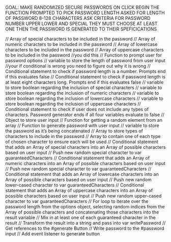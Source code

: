GOAL: MAKE RANDOMIZED SECURE PASSWORDS
ON CLICK BEGIN THE FUNCTION
PROMPTED TO PICK PASSWORD LENGTH
ASKED FOR LENGTH OF PASSWORD 8-128 CHARACTERS
ASK CRITERIA FOR PASSWORD
NUMBER UPPER LOWER AND SPECIAL
THEY MUST CHOOSE AT LEAST ONE
THEN THE PASSWORD IS GENERATED TO THEIR SPEFICICATIONS

// Array of special characters to be included in the password
// Array of numeric characters to be included in the password
// Array of lowercase characters to be included in the password
// Array of uppercase characters to be included in the password
//you did this
// Function to prompt user for password options
// variable to store the length of password from user input
//your if conditional is wrong you need to figure out why it is wrong
// Conditional statement to check if password length is a number. Prompts end if this evaluates false
// Conditional statement to check if password length is at least eight characters long. Prompts end if this evaluates false
// variable to store boolean regarding the inclusion of special characters
// variable to store boolean regarding the inclusion of numeric characters
// variable to store boolean regarding the inclusion of lowercase characters
// variable to store boolean regarding the inclusion of uppercase characters
// Conditional statement to check if user does not include any types of characters. Password generator ends if all four variables evaluate to false
// Object to store user input
// Function for getting a random element from an array
// Function to generate password with user input
// variable to store the password as it’s being concatenated
// Array to store types of characters to include in the password
// Array to contain one of each type of chosen character to ensure each will be used
// Conditional statement that adds an Array of special characters into an Array of possible characters based on user input
// Push new random special character to var guaranteedCharacters
// Conditional statement that adds an Array of numeric characters into an Array of possible characters based on user input
// Push new random special character to var guaranteedCharacters
// Conditional statement that adds an Array of lowercase characters into an Array of possible characters based on user input
// Push new random lower-cased character to var guaranteedCharacters
// Conditional statement that adds an Array of uppercase characters into an Array of possible characters based on user input
// Push new random upper-cased character to var guaranteedCharacters
// For loop to iterate over the password length from the options object, selecting random indices from the Array of possible characters and concatenating those characters into the result variable
// Mix in at least one of each guaranteed character in the result
// Transform the result into a string and pass into var writePassword
// Get references to the #generate Button
// Write password to the #password input
// Add event listener to generate button
